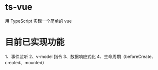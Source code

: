# ts-vue

用 TypeScript 实现一个简单的 vue

# 目前已实现功能

1、事件监听
2、v-model 指令
3、数据响应式化
4、生命周期（beforeCreate、created、mounted）